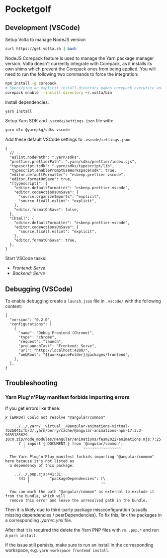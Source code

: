 # Pocketgolf

## Development (VSCode)

Setup Volta to manage NodeJS version

```bash
curl https://get.volta.sh | bash
```

NodeJS Corepack feature is used to manage the Yarn package manager version.
Volta doesn't currently integrate with Corepack, as it installs its own shims which prevent the Corepack ones from being applied. You will need to run the following two commands to force the integration:

```bash
npm install -g corepack
# Specifying an explicit install-directory makes corepack overwrite volta's yarn shims, which is what we want
corepack enable --install-directory ~/.volta/bin
```

Install dependencies:

```bash
yarn install
```

Setup Yarn SDK and `.vscode/settings.json` file with:

```bash
yarn dlx @yarnpkg/sdks vscode
```

Add these default VSCode settings to `.vscode/settings.json`:

```jsonc
{
  // ...
  "eslint.nodePath": ".yarn/sdks",
  "prettier.prettierPath": ".yarn/sdks/prettier/index.cjs",
  "typescript.tsdk": ".yarn/sdks/typescript/lib",
  "typescript.enablePromptUseWorkspaceTsdk": true,
  "editor.defaultFormatter": "esbenp.prettier-vscode",
  "editor.formatOnSave": true,
  "[typescript]": {
    "editor.defaultFormatter": "esbenp.prettier-vscode",
    "editor.codeActionsOnSave": {
      "source.organizeImports": "explicit",
      "source.fixAll.eslint": "explicit",
    },
    "editor.formatOnSave": false,
  },
  "[html]": {
    "editor.defaultFormatter": "esbenp.prettier-vscode",
    "editor.codeActionsOnSave": {
      "source.fixAll.eslint": "explicit",
    },
    "editor.formatOnSave": true,
  },
}
```

Start VSCode tasks:

- _Frontend: Serve_
- _Backend: Serve_

## Debugging (VSCode)

To enable debugging create a `launch.json` file in `.vscode/` with the following content:

```jsonc
{
  "version": "0.2.0",
  "configurations": [
    {
      "name": "Debug Frontend (Chrome)",
      "type": "chrome",
      "request": "launch",
      "preLaunchTask": "Frontend: Serve",
      "url": "http://localhost:4200/",
      "webRoot": "${workspaceFolder}/packages/frontend",
    },
  ],
}
```

## Troubleshooting

### Yarn Plug'n'Play manifest forbids importing errors

If you get errors like these:

```
✘ [ERROR] Could not resolve "@angular/common"

    ../../.yarn/__virtual__/@angular-animations-virtual-7b2b041cfb/3/.yarn/berry/cache/@angular-animations-npm-17.3.3-9835185629-10c0.zip/node_modules/@angular/animations/fesm2022/animations.mjs:7:25:
      7 │ import { DOCUMENT } from '@angular/common';
        ╵                          ~~~~~~~~~~~~~~~~~

  The Yarn Plug'n'Play manifest forbids importing "@angular/common" here because it's not listed as
  a dependency of this package:

    ../../.pnp.cjs:441:31:
      441 │         "packageDependencies": [\
          ╵                                ~~

  You can mark the path "@angular/common" as external to exclude it from the bundle, which will
  remove this error and leave the unresolved path in the bundle.
```

Then it is likely due to third-party package missconfiguration (usually missing dependencies / peerDependencies). To fix this, link the packages in a corresponding _.yarnrc.yml_ file.

After that it is required the delete the Yarn PNP files with `rm .pnp.*` and run a `yarn install`.

If the issue still persists, make sure to run an install in the corresponding workspace, e.g. `yarn workspace frontend install`.
